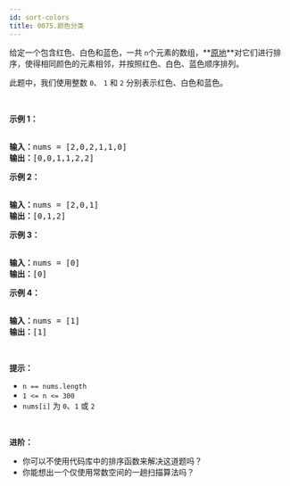 ```yaml
---
id: sort-colors
title: 0075.颜色分类
---
```

给定一个包含红色、白色和蓝色，一共 <code>n</code>个元素的数组，**[原地](https://baike.baidu.com/item/%E5%8E%9F%E5%9C%B0%E7%AE%97%E6%B3%95)**对它们进行排序，使得相同颜色的元素相邻，并按照红色、白色、蓝色顺序排列。

此题中，我们使用整数 <code>0</code>、 <code>1</code> 和 <code>2</code> 分别表示红色、白色和蓝色。



 

**示例 1：**


<pre><br/><strong>输入：</strong>nums = [2,0,2,1,1,0]<br/><strong>输出：</strong>[0,0,1,1,2,2]<br/></pre>

**示例 2：**


<pre><br/><strong>输入：</strong>nums = [2,0,1]<br/><strong>输出：</strong>[0,1,2]<br/></pre>

**示例 3：**


<pre><br/><strong>输入：</strong>nums = [0]<br/><strong>输出：</strong>[0]<br/></pre>

**示例 4：**


<pre><br/><strong>输入：</strong>nums = [1]<br/><strong>输出：</strong>[1]<br/></pre>

 

**提示：**


- <code>n == nums.length</code>
- <code>1 &lt;= n &lt;= 300</code>
- <code>nums[i]</code> 为 <code>0</code>、<code>1</code> 或 <code>2</code>

 

**进阶：**


- 你可以不使用代码库中的排序函数来解决这道题吗？
- 你能想出一个仅使用常数空间的一趟扫描算法吗？
